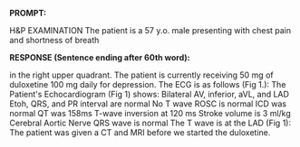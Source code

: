 **PROMPT:**

H&P EXAMINATION The patient is a 57 y.o. male presenting with chest pain and shortness of breath

**RESPONSE (Sentence ending after 60th word):**

in the right upper quadrant. The patient is currently receiving 50 mg of duloxetine 100 mg daily for depression. The ECG is as follows (Fig 1.):  The Patient's Echocardiogram (Fig 1) shows:  Bilateral AV, inferior, aVL, and LAD  Etoh, QRS, and PR interval are normal  No T wave  ROSC is normal  ICD was normal  QT was 158ms  T-wave inversion at 120 ms  Stroke volume is 3 ml/kg  Cerebral Aortic Nerve QRS wave is normal  The T wave is at the LAD (Fig 1):  The patient was given a CT and MRI before we started the duloxetine. 